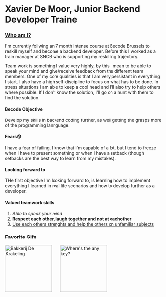 <h1>Xavier De Moor, Junior Backend Developer Traine</h1> 

<h3><u>Who am I?</u></h3>

I'm currently follwing an 7 month intense course at Becode Brussels to reskill myself and become a backend developer. Before this I worked as a train manager at SNCB who is supporting my reskilling trajectory.

Team work is something I value very highly, by this I mean to be able to speak your mind and give/receive feedback from the different team members. 
One of my core qualities is that I am very persistant in everything I start. I also have a high self-discipline to focus on what has to be done.
In stress situations I am able to keep a cool head and I'll also try to help others where possible. If I don't know the solution, I'll go on a hunt with them to find the solution.

#### Becode Objective
Develop my skills in backend coding further, as well getting the grasps more of the programming lannguage.

#### Fears😰
I have a fear of failing. I know that I'm capable of a lot, but I tend to freeze when I have to present something or when I have a setback (though setbacks are the best way to learn from my mistakes).

#### Looking forward to
THe first objective I'm looking forward to, is learning how to implement everything I learned in real life scenarios and how to develop further as a developer.

#### Valued teamwork skills
1. <em>Able to speak your mind</em>
2. <b>Respect each other, laugh together and not at eachother</b>
3. <u>Use each others strenghts and help the others on unfamiliar subjects</u>

### Favorite Gifs
<p>
<img src="https://media.giphy.com/media/1tkVAqz4lX7l8jB0rW/giphy.gif" alt="Bakkerij De Krakeling" width="150" height="150"> &nbsp; &nbsp; &nbsp; <img src="https://media.giphy.com/media/citBl9yPwnUOs/giphy.gif" alt="Where's the any key?" width="150" height="150">
</p>
